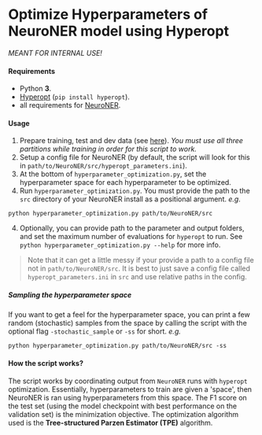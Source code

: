# Optimize Hyperparameters of NeuroNER model using Hyperopt

*MEANT FOR INTERNAL USE!*

#### Requirements
- Python **3**.
- [Hyperopt](https://hyperopt.github.io/hyperopt/) (`pip install hyperopt`).
- all requirements for [NeuroNER](http://neuroner.com/).

#### Usage
1. Prepare training, test and dev data (see [here](https://github.com/Franck-Dernoncourt/NeuroNER#using-neuroner)). *You must use all three partitions while training in order for this script to work.*
2. Setup a config file for NeuroNER (by default, the script will look for this in `path/to/NeuroNER/src/hyperopt_parameters.ini`).
3. At the bottom of `hyperparameter_optimization.py`, set the hyperparameter space for each hyperparameter to be optimized.
4. Run `hyperparameter_optimization.py`. You must provide the path to the `src` directory of your NeuroNER install as a positional argument. *e.g*.

```
python hyperparameter_optimization.py path/to/NeuroNER/src
```

4. Optionally, you can provide path to the parameter and output folders, and set the maximum number of evaluations for `hyperopt` to run. See `python hyperparameter_optimization.py --help` for more info.

> Note that it can get a little messy if your provide a path to a config file not in `path/to/NeuroNER/src`. It is best to just save a config file called `hyperopt_parameters.ini` in `src` and use relative paths in the config.

##### Sampling the hyperparameter space

If you want to get a feel for the hyperparameter space, you can print a few random (stochastic) samples from the space by calling the script with the optional flag `-stochastic_sample` or `-ss` for short. *e.g.*

```
python hyperparameter_optimization.py path/to/NeuroNER/src -ss
```

#### How the script works?

The script works by coordinating output from `NeuroNER` runs with `hyperopt` optimization. Essentially, hyperparameters to train are given a 'space', then NeuroNER is ran using hyperparameters from this space. The F1 score on the test set (using the model checkpoint with best performance on the validation set) is the minimization objective. The optimization algorithm used is the **Tree-structured Parzen Estimator (TPE)** algorithm.
